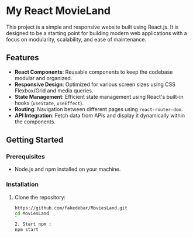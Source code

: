 # My React MovieLand

This project is a simple and responsive website built using React.js. It is designed to be a starting point for building modern web applications with a focus on modularity, scalability, and ease of maintenance.

## Features

- **React Components**: Reusable components to keep the codebase modular and organized.
- **Responsive Design**: Optimized for various screen sizes using CSS Flexbox/Grid and media queries.
- **State Management**: Efficient state management using React's built-in hooks (`useState`, `useEffect`).
- **Routing**: Navigation between different pages using `react-router-dom`.
- **API Integration**: Fetch data from APIs and display it dynamically within the components.

## Getting Started

### Prerequisites

- Node.js and npm installed on your machine.

### Installation

1. Clone the repository:

   ```bash
   https://github.com/fakedebar/MoviesLand.git
   cd MoviesLand
   `
   2. Start npm :
   npm start
   
